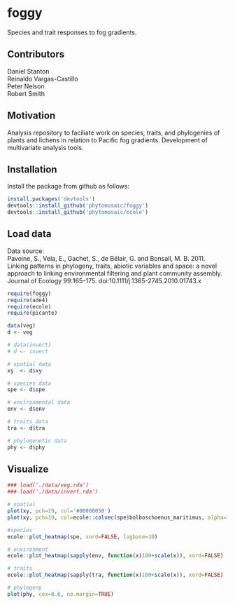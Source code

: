 # foggy

Species and trait responses to fog gradients.


## Contributors

Daniel Stanton  
Reinaldo Vargas-Castillo  
Peter Nelson  
Robert Smith


## Motivation

Analysis repository to faciliate work on species, traits, and phylogenies of plants and lichens in relation to Pacific fog gradients.  Development of multivariate analysis tools.


## Installation

Install the package from github as follows:
```r
install.packages('devtools')
devtools::install_github('phytomosaic/foggy')
devtools::install_github('phytomosaic/ecole')
```


## Load data

Data source:  
Pavoine, S., Vela, E., Gachet, S., de Bélair, G. and Bonsall, M. B. 2011. Linking patterns in phylogeny, traits, abiotic variables and space: a novel approach to linking environmental filtering and plant community assembly. Journal of Ecology 99:165–175. doi:10.1111/j.1365-2745.2010.01743.x

```r
require(foggy)
require(ade4)
require(ecole)
require(picante)

data(veg)
d <- veg

# data(invert)
# d <- invert

# spatial data
xy  <- d$xy

# species data
spe <- d$spe

# environmental data
env <- d$env

# traits data
tra <- d$tra

# phylogenetic data
phy <- d$phy
```

## Visualize

```r
### load('./data/veg.rda')
### load('./data/invert.rda')

# spatial
plot(xy, pch=19, col='#00000050')
plot(xy, pch=19, col=ecole::colvec(spe$bolboschoenus_maritimus, alpha=1))

#species
ecole::plot_heatmap(spe, xord=FALSE, logbase=10)

# environment
ecole::plot_heatmap(sapply(env, function(x)100+scale(x)), xord=FALSE)

# traits
ecole::plot_heatmap(sapply(tra, function(x)100+scale(x)), xord=FALSE)

# phylogeny
plot(phy, cex=0.6, no.margin=TRUE)

```
